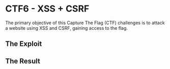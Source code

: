 # CTF6 - XSS + CSRF

The primary objective of this Capture The Flag (CTF) challenges is to attack a website using XSS and CSRF, gaining access to the flag.

## The Exploit


## The Result
